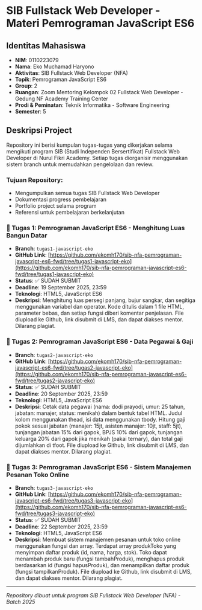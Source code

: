 # SIB Fullstack Web Developer - Materi Pemrograman JavaScript ES6

## Identitas Mahasiswa
- **NIM**: 0110223079
- **Nama**: Eko Muchamad Haryono
- **Aktivitas**: SIB Fullstack Web Developer (NFA)
- **Topik**: Pemrograman JavaScript ES6
- **Group**: 2
- **Ruangan**: Zoom Mentoring Kelompok 02 Fullstack Web Developer - Gedung NF Academy Training Center
- **Prodi & Peminatan**: Teknik Informatika - Software Engineering
- **Semester**: 5

## Deskripsi Project
Repository ini berisi kumpulan tugas-tugas yang dikerjakan selama mengikuti program SIB (Studi Independen Bersertifikat) Fullstack Web Developer di Nurul Fikri Academy. Setiap tugas diorganisir menggunakan sistem branch untuk memudahkan pengelolaan dan review.

### Tujuan Repository:
- Mengumpulkan semua tugas SIB Fullstack Web Developer
- Dokumentasi progress pembelajaran
- Portfolio project selama program
- Referensi untuk pembelajaran berkelanjutan


### 🎯 Tugas 1: Pemrograman JavaScript ES6 - Menghitung Luas Bangun Datar
- **Branch**: `tugas1-javascript-eko`
- **GitHub Link**: [https://github.com/ekomh170/sib-nfa-pemrograman-javascript-es6-fwd/tree/tugas1-javascript-eko](https://github.com/ekomh170/sib-nfa-pemrograman-javascript-es6-fwd/tree/tugas1-javascript-eko)
- **Status**: ✅ SUDAH SUBMIT
- **Deadline**: 19 September 2025, 23:59
- **Teknologi**: HTML5, JavaScript ES6
- **Deskripsi**: Menghitung luas persegi panjang, bujur sangkar, dan segitiga menggunakan variabel dan operator. Kode ditulis dalam 1 file HTML, parameter bebas, dan setiap fungsi diberi komentar penjelasan. File diupload ke Github, link disubmit di LMS, dan dapat diakses mentor. Dilarang plagiat.

### 🎯 Tugas 2: Pemrograman JavaScript ES6 - Data Pegawai & Gaji
- **Branch**: `tugas2-javascript-eko`
- **GitHub Link**: [https://github.com/ekomh170/sib-nfa-pemrograman-javascript-es6-fwd/tree/tugas2-javascript-eko](https://github.com/ekomh170/sib-nfa-pemrograman-javascript-es6-fwd/tree/tugas2-javascript-eko)
- **Status**: ✅ SUDAH SUBMIT
- **Deadline**: 20 September 2025, 23:59
- **Teknologi**: HTML5, JavaScript ES6
- **Deskripsi**: Cetak data pegawai (nama: dodi prayodi, umur: 25 tahun, jabatan: manajer, status: menikah) dalam bentuk tabel HTML. Judul kolom menggunakan thead, isi data menggunakan tbody. Hitung gaji pokok sesuai jabatan (manajer: 15jt, asisten manajer: 10jt, staff: 5jt), tunjangan jabatan 15% dari gapok, BPJS 10% dari gapok, tunjangan keluarga 20% dari gapok jika menikah (pakai ternary), dan total gaji dijumlahkan di tfoot. File diupload ke Github, link disubmit di LMS, dan dapat diakses mentor. Dilarang plagiat.


### 🎯 Tugas 3: Pemrograman JavaScript ES6 - Sistem Manajemen Pesanan Toko Online
- **Branch**: `tugas3-javascript-eko`
- **GitHub Link**: [https://github.com/ekomh170/sib-nfa-pemrograman-javascript-es6-fwd/tree/tugas3-javascript-eko](https://github.com/ekomh170/sib-nfa-pemrograman-javascript-es6-fwd/tree/tugas3-javascript-eko)
- **Status**: ✅ SUDAH SUBMIT
- **Deadline**: 22 September 2025, 23:59
- **Teknologi**: HTML5, JavaScript ES6
- **Deskripsi**: Membuat sistem manajemen pesanan untuk toko online menggunakan fungsi dan array. Terdapat array produkToko yang menyimpan daftar produk (id, nama, harga, stok). Toko dapat menambah produk baru (fungsi tambahProduk), menghapus produk berdasarkan id (fungsi hapusProduk), dan menampilkan daftar produk (fungsi tampilkanProduk). File diupload ke Github, link disubmit di LMS, dan dapat diakses mentor. Dilarang plagiat.

---
*Repository dibuat untuk program SIB Fullstack Web Developer (NFA) - Batch 2025*